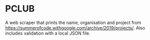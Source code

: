 # PCLUB
A web scraper that prints the name, organisation and project from https://summerofcode.withgoogle.com/archive/2019/projects/. Also includes validation with a local JSON file.
